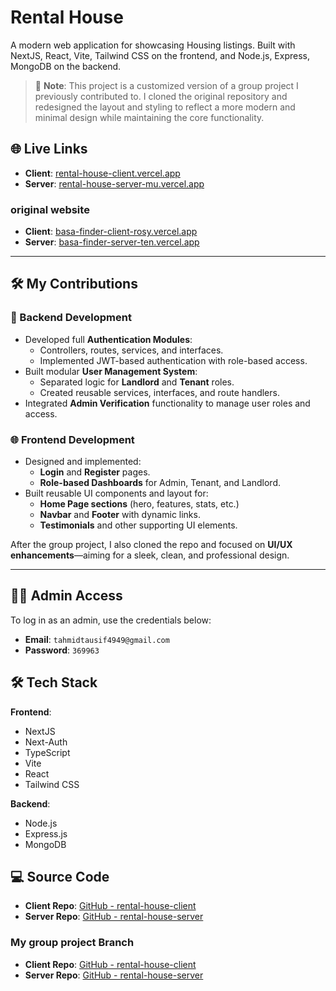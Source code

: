 

# Rental House

A modern web application for showcasing Housing listings. Built with NextJS, React, Vite, Tailwind CSS on the frontend, and Node.js, Express, MongoDB on the backend.

> 📌 **Note**: This project is a customized version of a group project I previously contributed to. I cloned the original repository and redesigned the layout and styling to reflect a more modern and minimal design while maintaining the core functionality.

## 🌐 Live Links

- **Client**: [rental-house-client.vercel.app](https://rental-house-client.vercel.app/)
- **Server**: [rental-house-server-mu.vercel.app](https://rental-house-server-mu.vercel.app/)

### original website

- **Client**: [basa-finder-client-rosy.vercel.app](https://basa-finder-client-rosy.vercel.app)
- **Server**: [basa-finder-server-ten.vercel.app](https://basa-finder-server-ten.vercel.app)
---

## 🛠️ My Contributions

### 🔐 Backend Development
- Developed full **Authentication Modules**:
  - Controllers, routes, services, and interfaces.
  - Implemented JWT-based authentication with role-based access.
- Built modular **User Management System**:
  - Separated logic for **Landlord** and **Tenant** roles.
  - Created reusable services, interfaces, and route handlers.
- Integrated **Admin Verification** functionality to manage user roles and access.

### 🌐 Frontend Development
- Designed and implemented:
  - **Login** and **Register** pages.
  - **Role-based Dashboards** for Admin, Tenant, and Landlord.
- Built reusable UI components and layout for:
  - **Home Page sections** (hero, features, stats, etc.)
  - **Navbar** and **Footer** with dynamic links.
  - **Testimonials** and other supporting UI elements.


After the group project, I also cloned the repo and focused on **UI/UX enhancements**—aiming for a sleek, clean, and professional design.

---

## 🧑‍💼 Admin Access

To log in as an admin, use the credentials below:

- **Email**: `tahmidtausif4949@gmail.com `  
- **Password**: `369963`

## 🛠️ Tech Stack

**Frontend**:
- NextJS
- Next-Auth
- TypeScript
- Vite
- React
- Tailwind CSS

**Backend**:
- Node.js
- Express.js
- MongoDB

## 💻 Source Code

- **Client Repo**: [GitHub - rental-house-client](https://github.com/TahmidTausif/rental-house-client)
- **Server Repo**: [GitHub - rental-house-server](https://github.com/TahmidTausif/rental-house-server)

### My group project Branch
- **Client Repo**: [GitHub - rental-house-client](https://github.com/Mehedimid/rental-house-client/tree/tahmid)
- **Server Repo**: [GitHub - rental-house-server](https://github.com/Mehedimid/rental-house-server/tree/tahmid)
